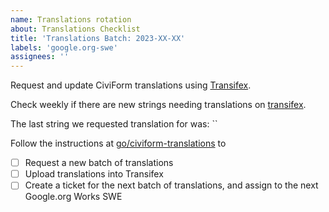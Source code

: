 ```yaml
---
name: Translations rotation
about: Translations Checklist
title: 'Translations Batch: 2023-XX-XX'
labels: 'google.org-swe'
assignees: ''
---
```


Request and update CiviForm translations using [Transifex](https://app.transifex.com/civiform/civiform/dashboard/).

Check weekly if there are new strings needing translations on [transifex](https://app.transifex.com/civiform/civiform/translate/#am/7a2f56914aa4f70c47545848ffea38a8/475487307?q=translated%3Ano).

The last string we requested translation for was: ``

Follow the instructions at [go/civiform-translations](http://go/civiform-translations) to

- [ ] Request a new batch of translations
- [ ] Upload translations into Transifex
- [ ] Create a ticket for the next batch of translations, and assign to the next Google.org Works SWE
